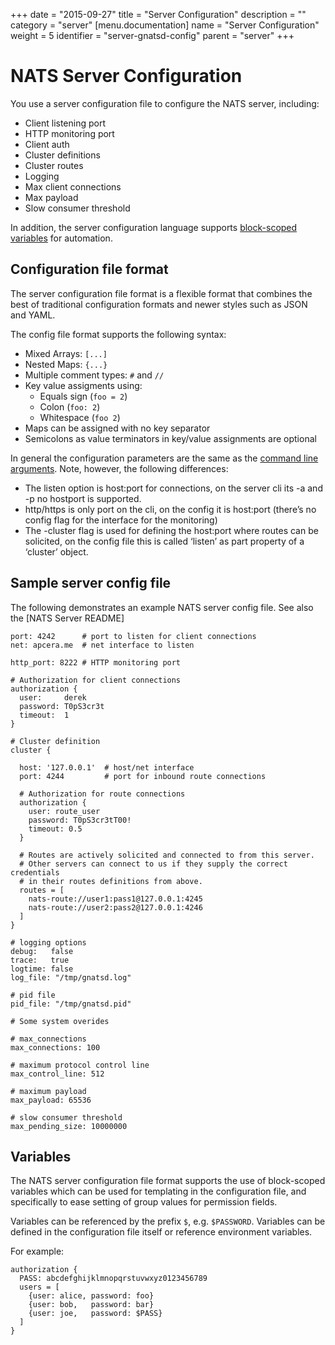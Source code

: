 +++
date = "2015-09-27"
title = "Server Configuration"
description = ""
category = "server"
[menu.documentation]
  name = "Server Configuration"
  weight = 5
  identifier = "server-gnatsd-config"
  parent = "server"
+++

# NATS Server Configuration

You use a server configuration file to configure the NATS server, including:

- Client listening port
- HTTP monitoring port
- Client auth
- Cluster definitions
- Cluster routes
- Logging
- Max client connections
- Max payload
- Slow consumer threshold

In addition, the server configuration language supports [block-scoped variables](#variables) for automation.

## Configuration file format

The server configuration file format is a flexible format that combines the best of traditional configuration formats and newer styles such as JSON and YAML.

The config file format supports the following syntax:

- Mixed Arrays: `[...]`
- Nested Maps: `{...}`
- Multiple comment types: `#` and `//`
- Key value assigments using:
    - Equals sign (`foo = 2`)
    - Colon (`foo: 2`)
    - Whitespace (`foo 2`)
- Maps can be assigned with no key separator
- Semicolons as value terminators in key/value assignments are optional

In general the configuration parameters are the same as the [command line arguments](http://nats.io/documentation/server/gnatsd-usage/). Note, however, the following differences:

- The listen option is host:port for connections, on the server cli its -a and -p no hostport is supported.
- http/https is only port on the cli, on the config it is host:port (there’s no config flag for the interface for the monitoring)
- The -cluster flag is used for defining the host:port where routes can be solicited, on the config file this is called ‘listen’ as part property of a ‘cluster’ object.

## Sample server config file

The following demonstrates an example NATS server config file. See also the [NATS Server README]

```
port: 4242      # port to listen for client connections
net: apcera.me  # net interface to listen

http_port: 8222 # HTTP monitoring port

# Authorization for client connections
authorization {
  user:     derek
  password: T0pS3cr3t
  timeout:  1
}

# Cluster definition
cluster {

  host: '127.0.0.1'  # host/net interface
  port: 4244         # port for inbound route connections

  # Authorization for route connections
  authorization {
    user: route_user
    password: T0pS3cr3tT00!
    timeout: 0.5
  }

  # Routes are actively solicited and connected to from this server.
  # Other servers can connect to us if they supply the correct credentials
  # in their routes definitions from above.
  routes = [
    nats-route://user1:pass1@127.0.0.1:4245
    nats-route://user2:pass2@127.0.0.1:4246
  ]
}

# logging options
debug:   false
trace:   true
logtime: false
log_file: "/tmp/gnatsd.log"

# pid file
pid_file: "/tmp/gnatsd.pid"

# Some system overides

# max_connections
max_connections: 100

# maximum protocol control line
max_control_line: 512

# maximum payload
max_payload: 65536

# slow consumer threshold
max_pending_size: 10000000
```

## Variables

The NATS server configuration file format supports the use of block-scoped variables which can be used for templating in the configuration file, and specifically to ease setting of group values for permission fields. 

Variables can be referenced by the prefix `$`, e.g. `$PASSWORD`. Variables can be defined in the configuration file itself or reference environment variables.

For example:

```
authorization {
  PASS: abcdefghijklmnopqrstuvwxyz0123456789
  users = [
    {user: alice, password: foo}
    {user: bob,   password: bar}
    {user: joe,   password: $PASS}
  ]
}
```